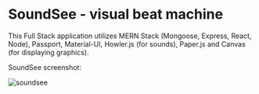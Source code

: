 # SoundSee - visual beat machine

This Full Stack application utilizes MERN Stack (Mongoose, Express, React, Node), Passport, Material-UI, Howler.js (for sounds), Paper.js and Canvas (for displaying graphics). 

SoundSee screenshot:

![soundsee](https://user-images.githubusercontent.com/25890329/31958452-ce403438-b8bf-11e7-9bc0-0fbcd58ddf66.png)

